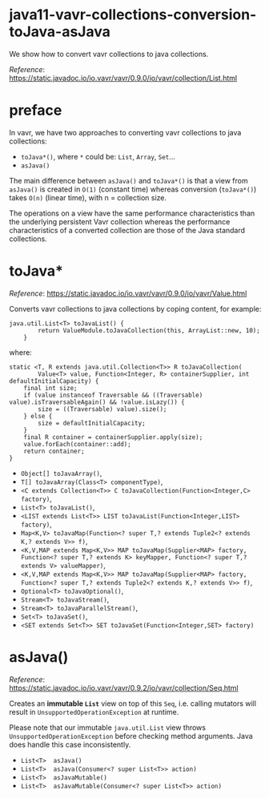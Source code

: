 # java11-vavr-collections-conversion-toJava-asJava
We show how to convert vavr collections to java collections.

_Reference_: https://static.javadoc.io/io.vavr/vavr/0.9.0/io/vavr/collection/List.html  
# preface
In vavr, we have two approaches to converting vavr collections
to java collections:
* `toJava*()`, where `*` could be: `List`, `Array`, `Set`...
* `asJava()`

The main difference between `asJava()` and `toJava*()` is that
a view from `asJava()` is created in `O(1)` (constant time) 
whereas conversion (`toJava*()`) takes `O(n)` (linear time), 
with n = collection size.

The operations on a view have the same performance 
characteristics than the underlying persistent Vavr 
collection whereas the performance characteristics of a 
converted collection are those of the Java standard collections.
    
# toJava*
_Reference_: https://static.javadoc.io/io.vavr/vavr/0.9.0/io/vavr/Value.html

Converts vavr collections to java collections by coping
content, for example:
```
java.util.List<T> toJavaList() {
        return ValueModule.toJavaCollection(this, ArrayList::new, 10);
    }
```
where:
```
static <T, R extends java.util.Collection<T>> R toJavaCollection(
        Value<T> value, Function<Integer, R> containerSupplier, int defaultInitialCapacity) {
    final int size;
    if (value instanceof Traversable && ((Traversable) value).isTraversableAgain() && !value.isLazy()) {
        size = ((Traversable) value).size();
    } else {
        size = defaultInitialCapacity;
    }
    final R container = containerSupplier.apply(size);
    value.forEach(container::add);
    return container;
}
```

* `Object[] toJavaArray()`,
* `T[] toJavaArray(Class<T> componentType)`,
* `<C extends Collection<T>> C toJavaCollection(Function<Integer,C> factory)`,
* `List<T> toJavaList()`,
* `<LIST extends List<T>> LIST toJavaList(Function<Integer,LIST> factory)`,
* `Map<K,V> toJavaMap(Function<? super T,? extends Tuple2<? extends K,? extends V>> f)`,
* `<K,V,MAP extends Map<K,V>> MAP toJavaMap(Supplier<MAP> factory,
                                                   Function<? super T,? extends K> keyMapper,
                                                   Function<? super T,? extends V> valueMapper)`,
* `<K,V,MAP extends Map<K,V>> MAP toJavaMap(Supplier<MAP> factory,
                                                   Function<? super T,? extends Tuple2<? extends K,? extends V>> f)`,
* `Optional<T> toJavaOptional()`,
* `Stream<T> toJavaStream()`,
* `Stream<T> toJavaParallelStream()`,
* `Set<T> toJavaSet()`,
* `<SET extends Set<T>> SET toJavaSet(Function<Integer,SET> factory)`

# asJava()
_Reference_: https://static.javadoc.io/io.vavr/vavr/0.9.2/io/vavr/collection/Seq.html

Creates an **immutable `List`** view on top of this `Seq`, 
i.e. calling mutators will result in 
`UnsupportedOperationException` at runtime.

Please note that our immutable `java.util.List` view 
throws `UnsupportedOperationException` before checking 
method arguments. Java does handle this case inconsistently.

* `List<T>	asJava()`
* `List<T>	asJava(Consumer<? super List<T>> action)`
* `List<T>	asJavaMutable()`
* `List<T>	asJavaMutable(Consumer<? super List<T>> action)`